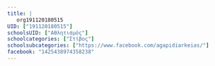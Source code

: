 ```yaml
---
title: |
   org191120180515
UID: ["191120180515"]
schoolsUID: ["Αθλητισμός"]
schoolcategories: ["Στίβος"]
schoolsubcategories: ["https://www.facebook.com/agapidiarkeias/"]
facebook: "1425438974358238"
---
```



